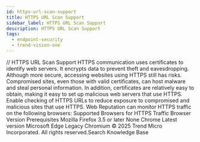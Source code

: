 ```yaml
---
id: https-url-scan-support
title: HTTPS URL Scan Support
sidebar_label: HTTPS URL Scan Support
description: HTTPS URL Scan Support
tags:
  - endpoint-security
  - trend-vision-one
---
```


/*<![CDATA[*/ $('#title').html($('meta[name=map-description]').attr('content')); /*]]>*/ HTTPS URL Scan Support HTTPS communication uses certificates to identify web servers. It encrypts data to prevent theft and eavesdropping. Although more secure, accessing websites using HTTPS still has risks. Compromised sites, even those with valid certificates, can host malware and steal personal information. In addition, certificates are relatively easy to obtain, making it easy to set up malicious web servers that use HTTPS. Enable checking of HTTPS URLs to reduce exposure to compromised and malicious sites that use HTTPS. Web Reputation can monitor HTTPS traffic on the following browsers: Supported Browsers for HTTPS Traffic Browser Version Prerequisites Mozilla Firefox 3.5 or later None Chrome Latest version Microsoft Edge Legacy Chromium © 2025 Trend Micro Incorporated. All rights reserved.Search Knowledge Base